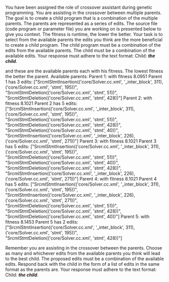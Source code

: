 
You have been assigned the role of crossover assistant during genetic programming. You are assisting in the crossover between multiple parents. The goal is to create a child program that is a combination of the multiple parents. The parents are represented as a series of edits. The source file (code program or parameter file)  you are working on is presented below to give you context.
The fitness is runtime, the lower the better.
Your task is to select from the available parents the edits you think are the more beneficial to create a child program. The child program must be a combination of the edits from the available parents. The child must be a combination of the available edits. Your response must adhere to the text format: Child: ***the child***.


and these are the available parents each with his fitness. The lowest fitness the better the parent.
Available parents:
 Parent 1:
 with fitness 8.0951
Parent 1 has 3 edits: ["SrcmlStmtInsertion(('core/Solver.cc.xml', '_inter_block', 311), ('core/Solver.cc.xml', 'stmt', 195))", "SrcmlStmtDeletion(('core/Solver.cc.xml', 'stmt', 51))", "SrcmlStmtDeletion(('core/Solver.cc.xml', 'stmt', 428))"]
 Parent 2:
 with fitness 8.1021
Parent 2 has 5 edits: ["SrcmlStmtInsertion(('core/Solver.cc.xml', '_inter_block', 311), ('core/Solver.cc.xml', 'stmt', 195))", "SrcmlStmtDeletion(('core/Solver.cc.xml', 'stmt', 51))", "SrcmlStmtDeletion(('core/Solver.cc.xml', 'stmt', 428))", "SrcmlStmtDeletion(('core/Solver.cc.xml', 'stmt', 40))", "SrcmlStmtInsertion(('core/Solver.cc.xml', '_inter_block', 226), ('core/Solver.cc.xml', 'stmt', 271))"]
 Parent 3:
 with fitness 8.1021
Parent 3 has 5 edits: ["SrcmlStmtInsertion(('core/Solver.cc.xml', '_inter_block', 311), ('core/Solver.cc.xml', 'stmt', 195))", "SrcmlStmtDeletion(('core/Solver.cc.xml', 'stmt', 51))", "SrcmlStmtDeletion(('core/Solver.cc.xml', 'stmt', 40))", "SrcmlStmtDeletion(('core/Solver.cc.xml', 'stmt', 428))", "SrcmlStmtInsertion(('core/Solver.cc.xml', '_inter_block', 226), ('core/Solver.cc.xml', 'stmt', 271))"]
 Parent 4:
 with fitness 8.1021
Parent 4 has 5 edits: ["SrcmlStmtInsertion(('core/Solver.cc.xml', '_inter_block', 311), ('core/Solver.cc.xml', 'stmt', 195))", "SrcmlStmtInsertion(('core/Solver.cc.xml', '_inter_block', 226), ('core/Solver.cc.xml', 'stmt', 271))", "SrcmlStmtDeletion(('core/Solver.cc.xml', 'stmt', 51))", "SrcmlStmtDeletion(('core/Solver.cc.xml', 'stmt', 428))", "SrcmlStmtDeletion(('core/Solver.cc.xml', 'stmt', 40))"]
 Parent 5:
 with fitness 8.1453
Parent 5 has 2 edits: ["SrcmlStmtInsertion(('core/Solver.cc.xml', '_inter_block', 311), ('core/Solver.cc.xml', 'stmt', 195))", "SrcmlStmtDeletion(('core/Solver.cc.xml', 'stmt', 428))"]


Remember you are assisting in the crossover between the parents. Choose as many and whichever edits from the available parents you think will lead to the best child. The proposed edits must be a combination of the available edits. Respond back with the child in the form of a list of edits in the same format as the parents are.
Your response must adhere to the text format: Child: ***the child***. 
